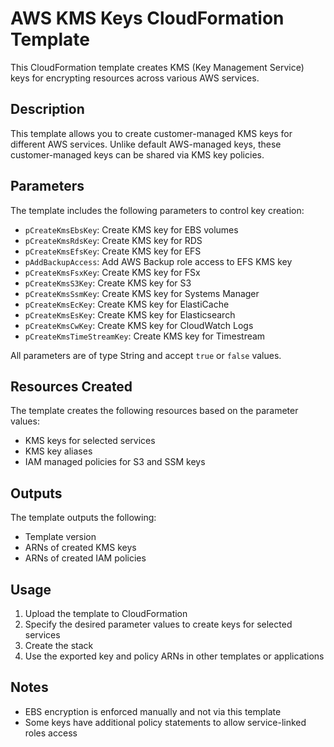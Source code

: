 #  AWS KMS Keys CloudFormation Template

This CloudFormation template creates KMS (Key Management Service) keys for encrypting resources across various AWS services.

## Description

This template allows you to create customer-managed KMS keys for different AWS services. Unlike default AWS-managed keys, these customer-managed keys can be shared via KMS key policies.

## Parameters

The template includes the following parameters to control key creation:

- `pCreateKmsEbsKey`: Create KMS key for EBS volumes
- `pCreateKmsRdsKey`: Create KMS key for RDS  
- `pCreateKmsEfsKey`: Create KMS key for EFS
- `pAddBackupAccess`: Add AWS Backup role access to EFS KMS key
- `pCreateKmsFsxKey`: Create KMS key for FSx
- `pCreateKmsS3Key`: Create KMS key for S3
- `pCreateKmsSsmKey`: Create KMS key for Systems Manager
- `pCreateKmsEcKey`: Create KMS key for ElastiCache
- `pCreateKmsEsKey`: Create KMS key for Elasticsearch  
- `pCreateKmsCwKey`: Create KMS key for CloudWatch Logs
- `pCreateKmsTimeStreamKey`: Create KMS key for Timestream

All parameters are of type String and accept `true` or `false` values.

## Resources Created

The template creates the following resources based on the parameter values:

- KMS keys for selected services
- KMS key aliases  
- IAM managed policies for S3 and SSM keys

## Outputs

The template outputs the following:

- Template version
- ARNs of created KMS keys
- ARNs of created IAM policies

## Usage

1. Upload the template to CloudFormation
2. Specify the desired parameter values to create keys for selected services
3. Create the stack
4. Use the exported key and policy ARNs in other templates or applications

## Notes

- EBS encryption is enforced manually and not via this template
- Some keys have additional policy statements to allow service-linked roles access
